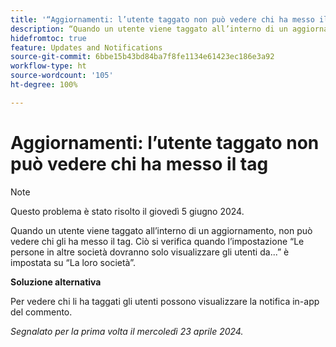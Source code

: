 ```yaml
---
title: '“Aggiornamenti: l’utente taggato non può vedere chi ha messo il tag”'
description: “Quando un utente viene taggato all’interno di un aggiornamento, non può vedere chi gli ha messo il tag. Ciò si verifica quando l’impostazione “Le persone in altre società dovranno solo visualizzare gli utenti da...” è impostata su “La loro società”.
hidefromtoc: true
feature: Updates and Notifications
source-git-commit: 6bbe15b43bd84ba7f8fe1134e61423ec186e3a92
workflow-type: ht
source-wordcount: '105'
ht-degree: 100%

---
```



# Aggiornamenti: l’utente taggato non può vedere chi ha messo il tag

>[!NOTE]
>
>Questo problema è stato risolto il giovedì 5 giugno 2024.

Quando un utente viene taggato all’interno di un aggiornamento, non può vedere chi gli ha messo il tag. Ciò si verifica quando l’impostazione “Le persone in altre società dovranno solo visualizzare gli utenti da...” è impostata su “La loro società”.

**Soluzione alternativa**

Per vedere chi li ha taggati gli utenti possono visualizzare la notifica in-app del commento.

_Segnalato per la prima volta il mercoledì 23 aprile 2024._

